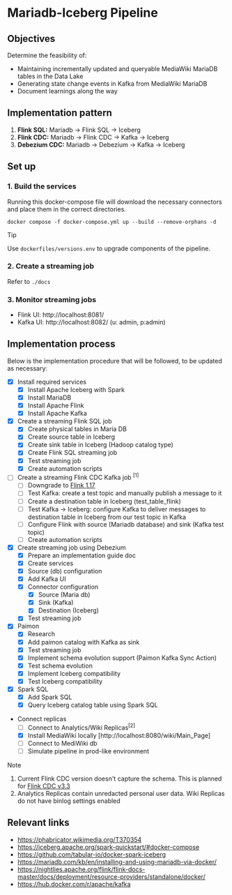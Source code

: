 # Mariadb-Iceberg Pipeline
## Objectives
Determine the feasibility of:
* Maintaining incrementally updated and queryable MediaWiki MariaDB tables in the Data Lake
* Generating state change events in Kafka from MediaWiki MariaDB
* Document learnings along the way

## Implementation pattern
1. **Flink SQL:** Mariadb -> Flink SQL -> Iceberg
1. **Flink CDC:** Mariadb -> Flink CDC -> Kafka -> Iceberg
1. **Debezium CDC:** Mariadb -> Debezium -> Kafka -> Iceberg

## Set up
### 1. Build the services
Running this docker-compose file will download the necessary connectors and place them
in the correct directories.
```
docker compose -f docker-compose.yml up --build --remove-orphans -d
```

>[!TIP]
> Use `dockerfiles/versions.env` to upgrade components of the pipeline.

### 2. Create a streaming job
Refer to `./docs`

### 3. Monitor streaming jobs
- Flink UI: http://localhost:8081/
- Kafka UI: http://localhost:8082/ (u: admin, p:admin)

## Implementation process
Below is the implementation procedure that will be followed, to be updated as necessary:
- [x] Install required services
    - [x] Install Apache Iceberg with Spark
    - [x] Install MariaDB
    - [x] Install Apache Flink
    - [x] Install Apache Kafka
- [x] Create a streaming Flink SQL job
    - [x] Create physical tables in Maria DB
    - [x] Create source table in Iceberg
    - [x] Create sink table in Iceberg (Hadoop catalog type)
    - [x] Create Flink SQL streaming job
    - [x] Test streaming job
    - [x] Create automation scripts
- [ ] Create a streaming Flink CDC Kafka job <sup>[1]</sup>
    - [ ] Downgrade to [Flink 1.17](https://nightlies.apache.org/flink/flink-cdc-docs-master/docs/connectors/flink-sources/overview/#supported-flink-versions)
    - [ ] Test Kafka: create a test topic and manually publish a message to it
    - [ ] Create a destination table in Iceberg (test_table_flink)
    - [ ] Test Kafka -> Iceberg: configure Kafka to deliver messages to destination table in Iceberg from our test topic in Kafka
    - [ ] Configure Flink with source (Mariadb database) and sink (Kafka test topic)
    - [ ] Create automation scripts
- [x] Create streaming job using Debezium
    - [x] Prepare an implementation guide doc
    - [x] Create services
    - [x] Source (db) configuration
    - [x] Add Kafka UI
    - [x] Connector configuration
        - [x] Source (Maria db)
        - [x] Sink (Kafka)
        - [x] Destination (Iceberg)
    - [x] Test streaming job
- [x] Paimon
    - [x] Research
    - [x] Add paimon catalog with Kafka as sink
    - [x] Test streaming job
    - [x] Implement schema evolution support (Paimon Kafka Sync Action)
    - [x] Test schema evolution
    - [x] Implement Iceberg compatibility
    - [x] Test Iceberg compatibility
- [x] Spark SQL
    - [x] Add Spark SQL
    - [x] Query Iceberg catalog table using Spark SQL
- Connect replicas
    - [ ] Connect to Analytics/Wiki Replicas<sup>[2]</sup>
    - [x] Install MediaWiki locally [http://localhost:8080/wiki/Main_Page]
    - [ ] Connect to MediWiki db
    - [ ] Simulate pipeline in prod-like environment

> [!NOTE]
> 1. Current Flink CDC version doesn't capture the schema. This is planned for 
[Flink CDC v3.3](https://issues.apache.org/jira/browse/FLINK-36611)
> 2. Analytics Replicas contain unredacted personal user data. Wiki Replicas do not have binlog settings enabled

## Relevant links
* https://phabricator.wikimedia.org/T370354
* https://iceberg.apache.org/spark-quickstart/#docker-compose
* https://github.com/tabular-io/docker-spark-iceberg
* https://mariadb.com/kb/en/installing-and-using-mariadb-via-docker/
* https://nightlies.apache.org/flink/flink-docs-master/docs/deployment/resource-providers/standalone/docker/
* https://hub.docker.com/r/apache/kafka
